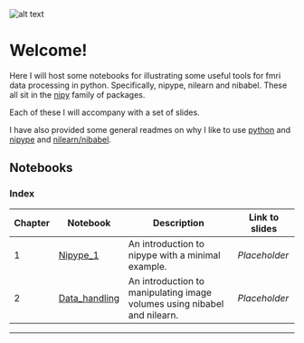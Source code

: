 ![alt text](https://i.imgbox.com/QqCVWa0v.png "Title")

# Welcome!

Here I will host some notebooks for illustrating some useful tools for fmri data processing in python. Specifically, nipype, nilearn and nibabel. These all sit in the [nipy](https://nipy.org/) family of packages.

Each of these I will accompany with a set of slides.

I have also provided some general readmes on why I like to use [python](/PYTHON) and [nipype](/NIPYPE) and [nilearn/nibabel](/NILEARN_NIBABEL).

## Notebooks

### Index
| Chapter | Notebook | Description | Link to slides |
| --- | --- | --- | --- |
| 1 | [Nipype_1](/Nipype_1.ipynb) | An introduction to nipype with a minimal example. | *Placeholder* |
| 2 | [Data_handling](/Python_data_handling.ipynb) | An introduction to manipulating image volumes using nibabel and nilearn. | *Placeholder* |
***
